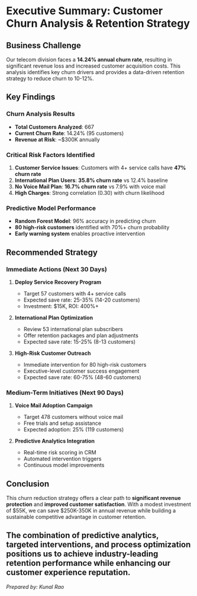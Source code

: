 # Executive Summary: Customer Churn Analysis & Retention Strategy

## Business Challenge
Our telecom division faces a **14.24% annual churn rate**, resulting in significant revenue loss and increased customer acquisition costs. This analysis identifies key churn drivers and provides a data-driven retention strategy to reduce churn to 10-12%.

## Key Findings

### Churn Analysis Results
- **Total Customers Analyzed**: 667
- **Current Churn Rate**: 14.24% (95 customers)
- **Revenue at Risk**: ~$300K annually

### Critical Risk Factors Identified
1. **Customer Service Issues**: Customers with 4+ service calls have **47% churn rate**
2. **International Plan Users**: **35.8% churn rate** vs 12.4% baseline
3. **No Voice Mail Plan**: **16.7% churn rate** vs 7.9% with voice mail
4. **High Charges**: Strong correlation (0.30) with churn likelihood

### Predictive Model Performance
- **Random Forest Model**: 96% accuracy in predicting churn
- **80 high-risk customers** identified with 70%+ churn probability
- **Early warning system** enables proactive intervention

## Recommended Strategy

### Immediate Actions (Next 30 Days)
1. **Deploy Service Recovery Program**
   - Target 57 customers with 4+ service calls
   - Expected save rate: 25-35% (14-20 customers)
   - Investment: $15K, ROI: 400%+

2. **International Plan Optimization**
   - Review 53 international plan subscribers
   - Offer retention packages and plan adjustments
   - Expected save rate: 15-25% (8-13 customers)

3. **High-Risk Customer Outreach**
   - Immediate intervention for 80 high-risk customers
   - Executive-level customer success engagement
   - Expected save rate: 60-75% (48-60 customers)

### Medium-Term Initiatives (Next 90 Days)
1. **Voice Mail Adoption Campaign**
   - Target 478 customers without voice mail
   - Free trials and setup assistance
   - Expected adoption: 25% (119 customers)

2. **Predictive Analytics Integration**
   - Real-time risk scoring in CRM
   - Automated intervention triggers
   - Continuous model improvements

## Conclusion

This churn reduction strategy offers a clear path to **significant revenue protection** and **improved customer satisfaction**. With a modest investment of $55K, we can save $250K-350K in annual revenue while building a sustainable competitive advantage in customer retention.

The combination of predictive analytics, targeted interventions, and process optimization positions us to achieve industry-leading retention performance while enhancing our customer experience reputation.
---

*Prepared by: Kunal Rao*  
  
